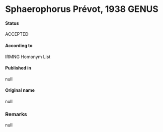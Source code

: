 Sphaerophorus Prévot, 1938 GENUS
=======

#### Status
ACCEPTED

#### According to
IRMNG Homonym List

#### Published in
null

#### Original name
null

### Remarks
null